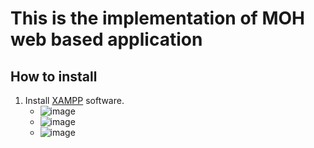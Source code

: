 # This is the implementation of MOH web based application
## How to install

1. Install [XAMPP](https://www.apachefriends.org/index.html) software. 
   - ![image](https://user-images.githubusercontent.com/62075899/136267618-5716475a-94a3-4022-be3b-0171fac190a5.png)
   - ![image](https://user-images.githubusercontent.com/62075899/136267580-88b46dc3-28f6-4e4a-a1cc-7f6ea818414f.png)
   - ![image](https://user-images.githubusercontent.com/62075899/136267676-e64113dd-ead9-439b-9793-3303ad7b48b8.png)
